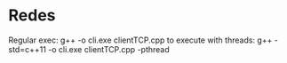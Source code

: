 # Redes

Regular exec:
g++ -o cli.exe clientTCP.cpp
to execute with threads:
g++ -std=c++11 -o cli.exe clientTCP.cpp -pthread
